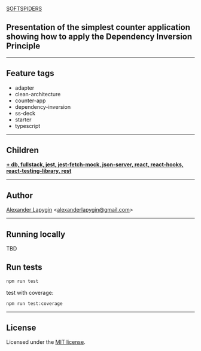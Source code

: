 [SOFTSPIDERS](https://github.com/softspiders/softspiders)

## Presentation of the simplest counter application showing how to apply the Dependency Inversion Principle

---

## Feature tags
- adapter
- clean-architecture
- counter-app
- dependency-inversion
- ss-deck
- starter
- typescript

---

## Children
[**+ db, fullstack, jest, jest-fetch-mock, json-server, react, react-hooks, react-testing-library, rest**](https://github.com/softspiders/cleanarchitecture-react-fullstack-starter)

---

## Author

[Alexander Lapygin](https://github.com/AlexanderLapygin) <<alexanderlapygin@gmail.com>>

---

## Running locally

TBD

## Run tests

```sh
npm run test
```

test with coverage:
```sh
npm run test:coverage
```

---

## License

Licensed under the [MIT license](./LICENSE).
